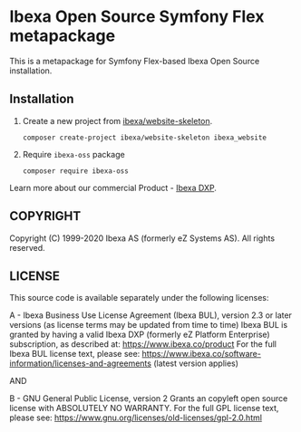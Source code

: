 # Ibexa Open Source Symfony Flex metapackage

This is a metapackage for Symfony Flex-based Ibexa Open Source installation.

## Installation

1. Create a new project from [ibexa/website-skeleton](https://github.com/ibexa/website-skeleton).
    ```
    composer create-project ibexa/website-skeleton ibexa_website
    ```
1. Require `ibexa-oss` package
    ```
    composer require ibexa-oss
    ```

Learn more about our commercial Product - [Ibexa DXP](https://www.ibexa.co/products).

## COPYRIGHT
Copyright (C) 1999-2020 Ibexa AS (formerly eZ Systems AS). All rights reserved.

## LICENSE
This source code is available separately under the following licenses:

A - Ibexa Business Use License Agreement (Ibexa BUL),
version 2.3 or later versions (as license terms may be updated from time to time)
Ibexa BUL is granted by having a valid Ibexa DXP (formerly eZ Platform Enterprise) subscription,
as described at: https://www.ibexa.co/product
For the full Ibexa BUL license text, please see:
https://www.ibexa.co/software-information/licenses-and-agreements (latest version applies)

AND

B - GNU General Public License, version 2
Grants an copyleft open source license with ABSOLUTELY NO WARRANTY. For the full GPL license text, please see:
https://www.gnu.org/licenses/old-licenses/gpl-2.0.html

